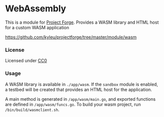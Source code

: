 # WebAssembly

This is a module for [Project Forge](https://projectforge.dev). Provides a WASM library and HTML host for a custom WASM application

https://github.com/kyleu/projectforge/tree/master/module/wasm

### License

Licensed under [CC0](https://creativecommons.org/publicdomain/zero/1.0)

### Usage

A WASM library is available in `./app/wasm`. If the `sandbox` module is enabled, a testbed will be created that provides an HTML host for the application.

A main method is generated in `/app/wasm/main.go`, and exported functions are defined in `/app/wasm/funcs.go`.
To build your wasm project, run `/bin/build/wasmclient.sh`.
